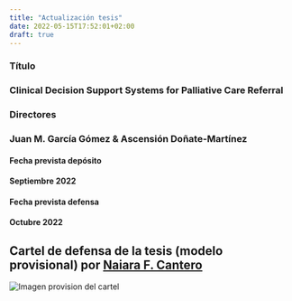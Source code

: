 ```yaml
---
title: "Actualización tesis"
date: 2022-05-15T17:52:01+02:00
draft: true
---
```

### **Título**
### Clinical Decision Support Systems for Palliative Care Referral
### **Directores**
### Juan M. García Gómez & Ascensión Doñate-Martínez

#### **Fecha prevista depósito**
#### Septiembre 2022
#### **Fecha prevista defensa**
#### Octubre 2022

## Cartel de defensa de la tesis (modelo provisional) por [Naiara F. Cantero](https://naiarafcantero.com/)
![Imagen provision del cartel](/img/provisional_thesis.jpg) 